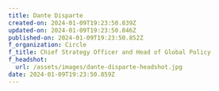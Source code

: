 ```yaml
---
title: Dante Disparte
created-on: 2024-01-09T19:23:50.839Z
updated-on: 2024-01-09T19:23:50.846Z
published-on: 2024-01-09T19:23:50.852Z
f_organization: Circle
f_title: Chief Strategy Officer and Head of Global Policy
f_headshot:
  url: /assets/images/dante-disparte-headshot.jpg
date: 2024-01-09T19:23:50.859Z
---
```

